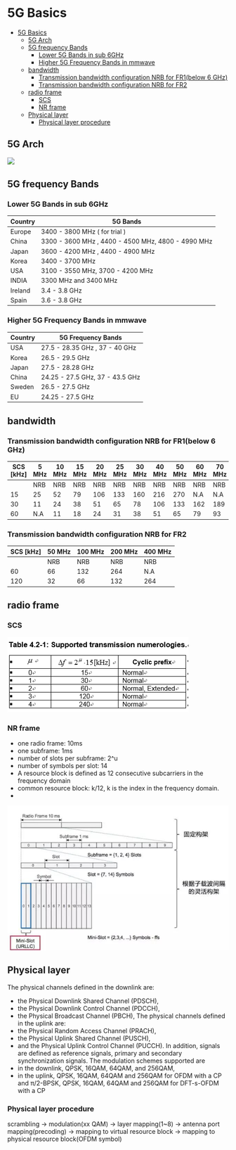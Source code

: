 # 5G Basics
- [5G Basics](#5g-basics)
    - [5G Arch](#5g-arch)
    - [5G frequency Bands](#5g-frequency-bands)
        - [Lower 5G Bands in sub 6GHz](#lower-5g-bands-in-sub-6ghz)
        - [Higher 5G Frequency Bands in mmwave](#higher-5g-frequency-bands-in-mmwave)
    - [bandwidth](#bandwidth)
        - [Transmission bandwidth configuration NRB for FR1(below 6 GHz)](#transmission-bandwidth-configuration-nrb-for-fr1below-6-ghz)
        - [Transmission bandwidth configuration NRB for FR2](#transmission-bandwidth-configuration-nrb-for-fr2)
    - [radio frame](#radio-frame)
        - [SCS](#scs)
        - [NR frame](#nr-frame)
    - [Physical layer](#physical-layer)
        - [Physical layer procedure](#physical-layer-procedure)


## 5G Arch

<img src='https://g.gravizo.com/svg?
@startuml;
node gNB {;
    node CU {;
        node "CU-C";
        node RRC;
        node "CU-M";
        node "CU-U";
    };
    node DU;
    node RU;
    RRC .- DU: Fs-HL-C/F1-C;
    (CU-M) -- DU: Fs-HL-M/F1/F1-M;
    (CU-U) -- DU: Fs-HL-U/F1/F1-U;
    DU -- RU:Fs-LL;
};
node EPC;
node eNB;
node UE;
UE .- EPC: NAS;
gNB .- eNB: X2;
gNB -- UE: 5G-Uu(Uplane);
gNB .- UE: 5G-Uu(Cplane);
(CU-C) .- EPC: S1-C/NG1;
(CU-U) -- EPC: S1-U/NG1;
@enduml
'/>

## 5G frequency Bands

### Lower 5G Bands in sub 6GHz

| Country | 5G Bands                                           |
| ------- | -------------------------------------------------- |
| Europe  | 3400 - 3800 MHz ( for trial )                      |
| China   | 3300 - 3600 MHz , 4400 - 4500 MHz, 4800 - 4990 MHz |
| Japan   | 3600 - 4200 MHz , 4400 - 4900 MHz                  |
| Korea   | 3400 - 3700 MHz                                    |
| USA     | 3100 - 3550 MHz, 3700 - 4200 MHz                   |
| INDIA   | 3300 MHz and 3400 MHz                              |
| Ireland | 3.4 - 3.8 GHz                                      |
| Spain   | 3.6 - 3.8 GHz                                      |

### Higher 5G Frequency Bands in mmwave

| Country | 5G Frequency Bands              |
| ------- | ------------------------------- |
| USA     | 27.5 - 28.35 GHz , 37 - 40 GHz  |
| Korea   | 26.5 - 29.5 GHz                 |
| Japan   | 27.5 - 28.28 GHz                |
| China   | 24.25 - 27.5 GHz, 37 - 43.5 GHz |
| Sweden  | 26.5 - 27.5 GHz                 |
| EU      | 24.25 - 27.5 GHz                |

## bandwidth

### Transmission bandwidth configuration NRB for FR1(below 6 GHz)

SCS [kHz] |5 MHz|10 MHz|15 MHz|20 MHz|25 MHz|30 MHz | 40 MHz|50 MHz|60 MHz|70 MHz|80 MHz|90 MHz|100 MHz
-|-|-|-|-|-|-|-|-|-|-|-|-|-
||NRB |NRB |NRB |NRB |NRB |NRB |NRB |NRB |NRB |NRB |NRB |NRB |NRB |
15|25|52|79|106|133|160|216|270|N.A|N.A|N.A|N.A|N.A|
30|11|24|38|51|65|78|106|133|162|189|217|245|273|
60|N.A|11|18|24|31|38|51|65|79|93|107|121|135|

### Transmission bandwidth configuration NRB for FR2

SCS [kHz]|50 MHz|100 MHz|200 MHz|400 MHz
-|-|-|-|-
| |NRB |NRB |NRB |NRB |
60|66|132|264|N.A
120|32|66|132|264

## radio frame

### SCS
![alt text](./SCS.png "scs")

### NR frame
* one radio frame: 10ms
* one subframe: 1ms
* number of slots per subframe: 2^u
* number of symbols per slot: 14
* A resource block is defined as 12 consecutive subcarriers in the frequency domain
* common resource block: k/12, k is the index in the frequency domain.
* 
  
![alt text](./frame.jpg "frame")

## Physical layer

The physical channels defined in the downlink are: 
-	the Physical Downlink Shared Channel (PDSCH), 
-	the Physical Downlink Control Channel (PDCCH), 
-	the Physical Broadcast Channel (PBCH), 
The physical channels defined in the uplink are: 
-	the Physical Random Access Channel (PRACH),
-	the Physical Uplink Shared Channel (PUSCH), 
-	and the Physical Uplink Control Channel (PUCCH). 
In addition, signals are defined as reference signals, primary and secondary synchronization signals.
The modulation schemes supported are 
-	in the downlink, QPSK, 16QAM, 64QAM, and 256QAM,
-	in the uplink, QPSK, 16QAM, 64QAM and 256QAM for OFDM with a CP and π/2-BPSK, QPSK, 16QAM, 64QAM and 256QAM for DFT-s-OFDM with a CP

### Physical layer procedure
  
scrambling -> modulation(xx QAM) -> layer mapping(1~8) -> antenna port mapping(precoding) -> mapping to virtual resource block -> mapping to physical resource block(OFDM symbol)